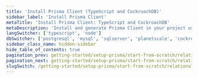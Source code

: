 ```yaml
---
title: 'Install Prisma Client (TypeScript and CockroachDB)'
sidebar_label: 'Install Prisma Client'
metaTitle: 'Install Prisma Client: TypeScript and CockroachDB'
metaDescription: 'Install and generate Prisma Client in your project using TypeScript and CockroachDB'
langSwitcher: ['typescript', 'node']
dbSwitcher: ['postgresql', 'mysql', 'sqlserver', 'planetscale', 'cockroachdb', 'prismaPostgres']
sidebar_class_name: hidden-sidebar
hide_table_of_contents: true
pagination_prev: getting-started/setup-prisma/start-from-scratch/relational-databases/using-prisma-migrate-typescript-cockroachdb
pagination_next: getting-started/setup-prisma/start-from-scratch/relational-databases/querying-the-database-typescript-cockroachdb
slugSwitch: /getting-started/setup-prisma/start-from-scratch/relational-databases/install-prisma-client-
---
```


<!-- InstallPrismaClient -->
